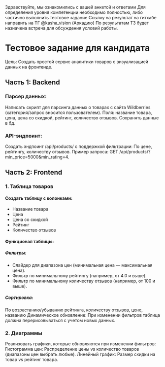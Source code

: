 Здравствуйте, мы ознакомились с вашей анкетой и ответами
Для определения уровня компетенции необходимо полностью, либо частично выполнить тестовое задание
Ссылку на результат на гитхабе направить на ТГ @kasha_vision (Аркадию)
По результатам ТЗ будет назначена встреча для обсуждения условий работы.

# Тестовое задание для кандидата
Цель: Создать простой сервис аналитики товаров с визуализацией данных на фронтенде.

## Часть 1: Backend
### Парсер данных:
Написать скрипт для парсинга данных о товарах с сайта Wildberries (категория/запрос вносится пользователем).
Поля: название товара, цена, цена со скидкой, рейтинг, количество отзывов.
Сохранять данные в бд.
### API-эндпоинт:
Создать эндпоинт /api/products/ с поддержкой фильтрации:
По цене, рейтингу, количеству отзывов.
Пример запроса: GET /api/products/?min_price=5000&min_rating=4.

## Часть 2: Frontend

### 1. Таблица товаров
#### Создать таблицу с колонками:
* Название товара
* Цена
* Цена со скидкой
* Рейтинг
* Количество отзывов
#### Функционал таблицы:
##### Фильтры:
* Слайдер для диапазона цен (минимальная цена — максимальная цена).
* Фильтр по минимальному рейтингу (например, от 4.0 и выше).
* Фильтр по минимальному количеству отзывов (например, от 100 и выше).
##### Сортировка:
По возрастанию/убыванию рейтинга, количеству отзывов, цене, названию
Динамическое обновление: При изменении фильтров таблица должна перерисовываться с учетом новых данных.

### 2. Диаграммы
Реализовать графики, которые обновляются при изменении фильтров:
Гистограмма цен: Распределение цены vs количество товаров (диапазоны цен выбрать любые).
Линейный график: Размер скидки на товар vs рейтинг товара.
